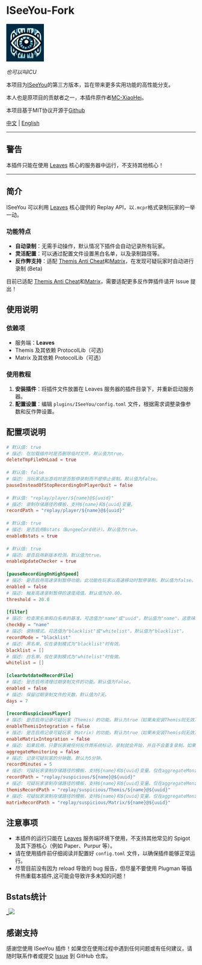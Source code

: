 # ISeeYou-Fork

<img alt="logo" height="100" src=".github/logo/logo.png" title="logo" width="100"/>

_也可以叫ICU_

本项目为[ISeeYou](https://github.com/MC-XiaoHei/ISeeYou)的第三方版本，旨在带来更多实用功能的高性能分支。

本人也是原项目的贡献者之一，本插件原作者[MC-XiaoHei](https://github.com/MC-XiaoHei)。

本项目基于MIT协议开源于[Github](https://github.com/Xavier-MC/ISeeYou)

[中文](README_CN.md) | [English](README.MD)

---

## 警告

本插件只能在使用 [Leaves](https://leavesmc.org/) 核心的服务器中运行，不支持其他核心！

---

## 简介

ISeeYou 可以利用 [Leaves](https://leavesmc.org/) 核心提供的 Replay API，以`.mcpr`格式录制玩家的一举一动。

### 功能特点

- **自动录制**：无需手动操作，默认情况下插件会自动记录所有玩家。
- **灵活配置**：可以通过配置文件设置黑白名单，以及录制路径等。
- **反作弊支持**：适配 [Themis Anti Cheat](https://www.spigotmc.org/resources/themis-anti-cheat-1-17-1-20-bedrock-support-paper-compatibility-free-optimized.90766/)和[Matrix](https://matrix.rip/)，在发现可疑玩家时自动进行录制 (Beta)

目前已适配 [Themis Anti Cheat](https://www.spigotmc.org/resources/themis-anti-cheat-1-17-1-20-bedrock-support-paper-compatibility-free-optimized.90766/)和[Matrix](https://matrix.rip/)，需要适配更多反作弊插件请开 Issue 提出！

## 使用说明

### 依赖项

- 服务端：**Leaves**
- Themis 及其依赖 ProtocolLib（可选）
- Matrix 及其依赖 ProtocolLib（可选）

### 使用教程

1. **安装插件**：将插件文件放置在 Leaves 服务器的插件目录下，并重新启动服务器。
2. **配置设置**：编辑 `plugins/ISeeYou/config.toml` 文件，根据需求调整录像参数和反作弊设置。

## 配置项说明

```toml
# 默认值: true
# 描述: 在加载插件时是否删除临时文件。默认值为true。
deleteTmpFileOnLoad = true

# 默认值: false
# 描述: 当玩家退出游戏时是否暂停录制而不是停止录制。默认值为false。
pauseInsteadOfStopRecordingOnPlayerQuit = false

# 默认值: "replay/player/${name}@${uuid}"
# 描述: 录制存储路径的模板，支持${name}和${uuid}变量。
recordPath = "replay/player/${name}@${uuid}"

# 默认值: true
# 描述: 是否启用Bstats（BungeeCord统计）。默认值为true。
enableBstats = true

# 默认值: true
# 描述: 是否启用新版本检测。默认值为true。
enableUpdateChecker = true

[pauseRecordingOnHighSpeed]
# 描述: 是否启用高速录制暂停功能。此功能在玩家以高速移动时暂停录制。默认值为false。
enabled = false
# 描述: 触发高速录制暂停的速度阈值。默认值为20.00。
threshold = 20.0

[filter]
# 描述: 检查黑名单和白名单的基准。可选值为"name"或"uuid"。默认值为"name"，这意味着玩家的名称填写在下面的黑名单和白名单中。
checkBy = "name"
# 描述: 录制模式。可选值为"blacklist"或"whitelist"。默认值为"blacklist"。
recordMode = "blacklist"
# 描述: 黑名单。仅在录制模式为"blacklist"时有效。
blacklist = []
# 描述: 白名单。仅在录制模式为"whitelist"时有效。
whitelist = []

[clearOutdatedRecordFile]
# 描述: 是否启用清理过期录制文件的功能。默认值为false。
enabled = false
# 描述: 保留过期录制文件的天数。默认值为7天。
days = 7

[recordSuspiciousPlayer]
# 描述: 是否启用记录可疑玩家（Themis）的功能。默认为true（如果未安装Themis则无效）。
enableThemisIntegration = false
# 描述: 是否启用记录可疑玩家（Matrix）的功能。默认为true（如果未安装Themis则无效）。
enableMatrixIntegration = false
# 描述: 如果启用，只要玩家被任何反作弊系统标记，录制就会开始，并且不会重复录制。如果禁用，混合标记可能导致重复录制。
aggregateMonitoring = false
# 描述: 记录可疑玩家的分钟数。默认为5分钟。
recordMinutes = 5
# 描述: 可疑玩家录制存储路径的模板，支持${name}和${uuid}变量。仅在aggregateMonitoring = false时有意义。
recordPath = "replay/suspicious/${name}@${uuid}"
# 描述: 可疑玩家录制存储路径的模板，支持${name}和${uuid}变量。仅在aggregateMonitoring = true时有意义。
themisRecordPath = "replay/suspicious/Themis/${name}@${uuid}"
# 描述: 可疑玩家录制存储路径的模板，支持${name}和${uuid}变量。仅在aggregateMonitoring = true时有意义。
matrixRecordPath = "replay/suspicious/Matrix/${name}@${uuid}"

```

## 注意事项

- 本插件的运行只能在 [Leaves](https://leavesmc.top/) 服务端环境下使用，不支持其他常见的 Spigot 及其下游核心（例如 Paper、Purpur 等）。
- 请在使用插件前仔细阅读并配置好 `config.toml` 文件，以确保插件能够正常运行。
- 尽管目前没有因为 reload 导致的 bug 报告，但尽量不要使用 Plugman 等插件热重载本插件,这可能会导致许多未知的问题！

## Bstats统计
[_![](https://bstats.org/signatures/bukkit/ISeeYou-Fork.svg)](https://bstats.org/plugin/bukkit/ISeeYou-Fork/21068)


## 感谢支持

感谢您使用 ISeeYou 插件！如果您在使用过程中遇到任何问题或有任何建议，请随时联系作者或提交 [Issue](https://github.com/Xavier-MC/ISeeYou) 到 GitHub 仓库。

